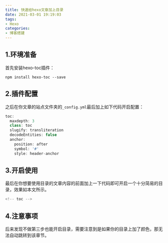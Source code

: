 ```yaml
---
title: 快速给hexo文章加上目录
date: 2021-03-01 19:19:03
tags:
- Hexo
categories:
- 博客搭建
---
```


<!-- toc -->

## 1.环境准备

首先安装hexo-toc插件：

```
npm install hexo-toc --save
```
## 2.插件配置

之后在你文章的站点文件夹的`_config.yml`最后加上如下代码开启配置：

```java
toc:
  maxdepth: 3
  class: toc
  slugify: transliteration
  decodeEntities: false
  anchor:
    position: after
    symbol: '#'
    style: header-anchor
```

## 3.开启使用

最后在你想要使用目录的文章内容的前面加上一下代码即可开启一个十分简易的目录，效果如本文所示。

```java
<!-- toc -->
```

## 4.注意事项

后来发现不做第三步也能开启目录，需要注意到是如果你的目录上加了颜色，那无法自动跳转到该章节。
